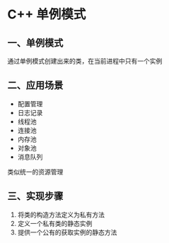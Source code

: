 # C++ 单例模式

## 一、单例模式

通过单例模式创建出来的类，在当前进程中只有一个实例

## 二、应用场景

* 配置管理
* 日志记录
* 线程池
* 连接池
* 内存池
* 对象池
* 消息队列

类似统一的资源管理

## 三、实现步骤

1. 将类的构造方法定义为私有方法
2. 定义一个私有类的静态实例
3. 提供一个公有的获取实例的静态方法
